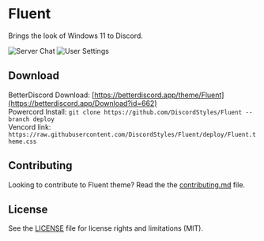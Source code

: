# Fluent

Brings the look of Windows 11 to Discord.

![Server Chat](https://i.imgur.com/IcVwWMB.png)
![User Settings](https://i.imgur.com/k49BT0N.png)

## Download

BetterDiscord Download: [https://betterdiscord.app/theme/Fluent](https://betterdiscord.app/Download?id=662)  
Powercord Install: `git clone https://github.com/DiscordStyles/Fluent --branch deploy`  
Vencord link: `https://raw.githubusercontent.com/DiscordStyles/Fluent/deploy/Fluent.theme.css`

## Contributing

Looking to contribute to Fluent theme? Read the the [contributing.md](https://github.com/DiscordStyles/Fluent/blob/main/CONTRIBUTING.md) file.

## License

See the [LICENSE](https://github.com/DiscordStyles/Fluent/blob/main/LICENSE.md) file for license rights and limitations (MIT).
